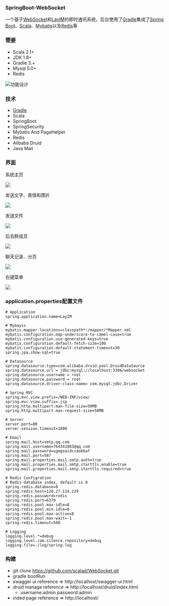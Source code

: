 ### SpringBoot-WebSocket ###

一个基于[WebSocket](http://websocket.org/index.html)和[LayIM](https://www.layui.com/)的即时通讯系统，后台使用了[Gradle](https://gradle.org/)集成了[Spring Boot](http://projects.spring.io/spring-boot/)、[Scala](http://www.scala-lang.org/)、[Mybatis](http://blog.mybatis.org/)以及[Redis](https://redis.io/)等

### 需要 ###
* Scala 2.1+
* JDK 1.8+
* Gradle 3.+
* Mysql 5.0+
* Redis 

![功能设计](https://github.com/scalad/WebSocket/blob/master/doc/image/function.png)

### 技术 ###

* [Gradle](https://gradle.org/install)
* Scala
* SpringBoot
* SpringSecurity
* Mybatis And PageHelper
* Redis
* Alibaba Druid
* Java Mail

### 界面

系统主页

![](https://github.com/scalad/LayIM/blob/master/doc/image/page_index.png)

发送文字、表情和图片

![](https://github.com/scalad/LayIM/blob/master/doc/image/word_emoji_image_send.png)

发送文件

![](https://github.com/scalad/LayIM/blob/master/doc/image/file_send.png)

后去群成员

![](https://github.com/scalad/LayIM/blob/master/doc/image/group_members.png)

聊天记录、分页

![](https://github.com/scalad/LayIM/blob/master/doc/image/chatLog.png)

右键菜单

![](https://github.com/scalad/LayIM/blob/master/doc/image/right_key.png)

### application.properties配置文件 ###
    
	# Application
	spring.application.name=LayIM
	
	# Mybayis
	mybatis.mapper-locations=classpath*:/mapper/*Mapper.xml
	mybatis.configuration.map-underscore-to-camel-case=true
	mybatis.configuration.use-generated-keys=true
	mybatis.configuration.default-fetch-size=100
	mybatis.configuration.default-statement-timeout=30
	spring.jpa.show-sql=true
	
	# Datasource
	spring.datasource.type=com.alibaba.druid.pool.DruidDataSource
	spring.datasource.url = jdbc:mysql://localhost:3306/websocket
	spring.datasource.username = root
	spring.datasource.password = root
	spring.datasource.driver-class-name= com.mysql.jdbc.Driver
	
	# Spring MVC
	spring.mvc.view.prefix=/WEB-INF/view/
	spring.mvc.view.suffix=.jsp
	spring.http.multipart.max-file-size=50MB
	spring.http.multipart.max-request-size=50MB
	
	# Server
	server.port=80
	server.session.timeout=1800
	
	# Email
	spring.mail.host=smtp.qq.com
	spring.mail.username=764341083@qq.com
	spring.mail.password=ugmgoaidcsaobbaf
	spring.mail.port=587
	spring.mail.properties.mail.smtp.auth=true  
	spring.mail.properties.mail.smtp.starttls.enable=true  
	spring.mail.properties.mail.smtp.starttls.required=true  
	
	# Redis Configration
	# Redis database index, default is 0
	spring.redis.database=0 
	spring.redis.host=120.27.114.229
	spring.redis.password=redis
	spring.redis.port=6379
	spring.redis.pool.max-idle=8
	spring.redis.pool.min-idle=0
	spring.redis.pool.max-active=8
	spring.redis.pool.max-wait=-1
	spring.redis.timeout=500
	
	# Logging
	logging.level.*=debug
	logging.level.com.silence.repository=debug
	logging.file=./log/spring.log
	
### 构建 ###

* git clone https://github.com/scalad/WebSocket.git
* gradle bootRun
* swagger ui reference => http://localhost/swagger-ui.html
* druid manage reference => http://localhost/druid/index.html
	* username:admin password:admin
* inded page reference => http://localhost/